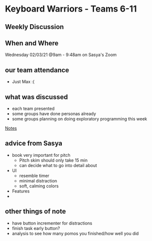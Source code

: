 # Keyboard Warriors - Teams 6-11

## Weekly Discussion

## When and Where

Wednesday 02/03/21 @9am - 9:48am on Sasya's Zoom

## our team attendance

- Just Max :(


## what was discussed

- each team presented
- some groups have done personas already
- some groups planning on doing exploratory programming this week

[Notes](https://docs.google.com/document/d/1tUJi-w6ENhE2cp1cjQVWuJlsiKtK948aSgiiRwwjYrw/edit)

## advice from Sasya

 - book very important for pitch
   - Pitch skim should only take 15 min
   - can decide what to go into detail about
 - UI
   - resemble timer
   - minimal distraction
   - soft, calming colors
 - Features
 - 


## other things of note
- have button incrementer for distractions
- finish task early button?
- analysis to see how many pomos you finished/how well you did

